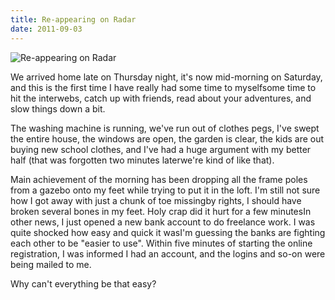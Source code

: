 ```yaml
---
title: Re-appearing on Radar
date: 2011-09-03
---
```


![Re-appearing on Radar](https://source.unsplash.com/l7dbl-sUg3k/1600x900)

We arrived home late on Thursday night, it's now mid-morning on Saturday, and this is the first time I have really had some time to myselfsome time to hit the interwebs, catch up with friends, read about your adventures, and slow things down a bit.

The washing machine is running, we've run out of clothes pegs, I've swept the entire house, the windows are open, the garden is clear, the kids are out buying new school clothes, and I've had a huge argument with my better half (that was forgotten two minutes laterwe're kind of like that).

Main achievement of the morning has been dropping all the frame poles from a gazebo onto my feet while trying to put it in the loft. I'm still not sure how I got away with just a chunk of toe missingby rights, I should have broken several bones in my feet. Holy crap did it hurt for a few minutesIn other news, I just opened a new bank account to do freelance work. I was quite shocked how easy and quick it wasI'm guessing the banks are fighting each other to be "easier to use". Within five minutes of starting the online registration, I was informed I had an account, and the logins and so-on were being mailed to me.

Why can't everything be that easy?